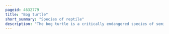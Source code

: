 ```yaml
---
pageid: 4632779
title: "Bog turtle"
short_summary: "Species of reptile"
description: "The bog turtle is a critically endangered species of semiaquatic turtle in the family Emydidae. The Species is endemic to eastern States. It was first scientifically described in 1801 following an 18th-century Survey of Pennsylvania. The smallest north american Turtle, its Carapace Measures about 10 Centimeters long when fully grown. Although the bog Turtle is similar in Appearance to the painted or spotted Turtles its closest Relative is the somewhat larger Wood Turtle. The Bog Turtle is found from Vermont in the north South to georgia and west to ohio. Diurnal and secretive, it spends most of its Time buried in Mud and – during the Winter Months – in Hibernation. The bog turtle is omnivorous, feeding mainly on small invertebrates. The Bog Turtle is the State Reptile in new Jersey."
---
```

